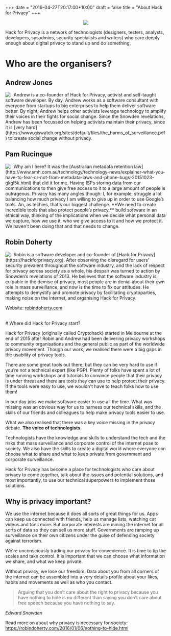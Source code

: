 +++
date = "2016-04-27T20:17:00+10:00"
draft = false
title = "About Hack for Privacy"
+++
<style>
.profile-pic {
    max-width:140px;
    margin-right:10px;
    float: left;
}
</style>

<div class="row" style="text-align: center;">
  <div class="col-md-12">
    <a href="https://hackforprivacy.org"><img src="/images/cryptofist.png" class="logo"/></a>
  </div>
</div>

Hack for Privacy is a network of technologists (designers, testers, analysts, developers, sysadmins, security specialists and writers) who care deeply enough about digital privacy to stand up and do something.

# Who are the organisers?

## Andrew Jones
<img src="/images/andrew.jpg" class="profile-pic" />
Andrew is a co-founder of Hack for Privacy, activist and self-taught software developer. By day, Andrew works as a software consultant with everyone from startups to big enterprises to help them deliver software better. By night, Andrew helps other activists leverage technology to amplify their voices in their fights for social change. Since the Snowden revelations, Andrew has been focussed on helping activists maintain their privacy, since it is [very hard](https://www.giswatch.org/sites/default/files/the_harms_of_surveillance.pdf) to create social change without privacy.

## Pam Rucinque
<img src="/images/pam.png"  class="profile-pic" />
Why am I here? It was the [Australian metadata retention law](http://www.smh.com.au/technology/technology-news/explainer-what-you-have-to-fear-or-not-from-metadata-laws-and-phone-bugs-20151023-gkgl5k.html) that did it for me. Having ISPs storing data from our communications to then give free access to it to a large amount of people is outrageous. Privacy has many angles though: I, for example, struggle a lot balancing how much privacy I am willing to give up in order to use Google’s tools. An, as techies, that's our biggest challenge. **We need to create incredible tools that also protect people’s privacy,** build software in an ethical way, thinking of the implications when we decide what personal data we capture, how we use it, who we give access to it and how we protect it. We haven't been doing that and that needs to change.


## Robin Doherty
<img src="/images/robin.jpeg"  class="profile-pic" />
Robin is a software developer and co-founder of [Hack for Privacy](https://hackforprivacy.org). After observing the disregard for users’ security prevalent throughout the software industry, and the lack of respect for privacy across society as a whole, his despair was turned to action by Snowden’s revelations of 2013. He believes that the software industry is culpable in the demise of privacy, most people are in denial about their own role in mass surveillance, and now is the time to fix our attitudes. He attempts to demystify and promote privacy by facilitating cryptoparties, making noise on the internet, and organising Hack for Privacy.

Website: [robindoherty.com](https://robindoherty.com)


</br>
# Where did Hack for Privacy start?

Hack for Privacy (originally called Cryptohack) started in Melbourne at the end of 2015 after Robin and Andrew had been delivering privacy workshops to community organisations and the general public as part of the worldwide privacy movement. Though our work, we realised there were a big gaps in the usability of privacy tools.

There are some great tools out there, but they can be very hard to use if you’re not a technical expert (like PGP). Plenty of folks have spent a lot of time running workshops and tutorials to convince people that their privacy is under threat and there are tools they can use to help protect their privacy. If the tools were easy to use, we wouldn't have to teach folks how to use them!

In our day jobs we make software easier to use all the time. What was missing was an obvious way for us to harness our technical skills, and the skills of our friends and colleagues to help make privacy tools easier to use.

What we also realised that there was a key voice missing in the privacy debate. __The voice of technologists.__

Technologists have the knowledge and skills to understand the tech and the risks that mass surveillance and corporate control of the internet pose to society. We also have the skills to create a digital world where everyone can choose what to share and what to keep private from government and corporate surveillance.

Hack for Privacy has become a place for technologists who care about privacy to come together, talk about the issues and potential solutions, and most importantly, to use our technical superpowers to implement those solutions.

Why is privacy important?
-------------------------

We use the internet because it does all sorts of great things for us. Apps can keep us connected with friends, help us manage lists, watching cat videos and tons more. But corporate interests are mining the internet for all sorts of data so they can sell us more stuff. Governments are ramping up surveillance on their own citizens under the guise of defending society against terrorism.

We're unconsciously trading our privacy for convenience. It is time to tip the scales and take control. It is important that we can choose what information we share, and what we keep private.

Without privacy, we lose our freedom. Data about you from all corners of the internet can be assembled into a very details profile about your likes, habits and movements as well as who you contact.

> Arguing that you don’t care about the right to privacy because you have nothing to hide is no different than saying you don’t care about free speech because you have nothing to say.

_Edward Snowden_

Read more on about why privacy is necessary for society: https://robindoherty.com/2016/01/06/nothing-to-hide.html
